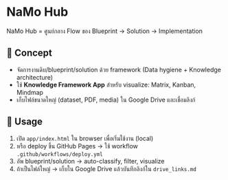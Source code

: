# NaMo Hub

NaMo Hub = ศูนย์กลาง Flow ของ Blueprint → Solution → Implementation

## 🔄 Concept
- จัดการงานดิบ/blueprint/solution ด้วย framework (Data hygiene + Knowledge architecture)
- ใช้ **Knowledge Framework App** สำหรับ visualize: Matrix, Kanban, Mindmap
- เก็บไฟล์ขนาดใหญ่ (dataset, PDF, media) ใน Google Drive และเชื่อมลิงก์

## 🚀 Usage
1. เปิด `app/index.html` ใน browser เพื่อเริ่มใช้งาน (local)
2. หรือ deploy ขึ้น GitHub Pages → ใช้ workflow `.github/workflows/deploy.yml`
3. อัพ blueprint/solution → auto-classify, filter, visualize
4. ถ้าเป็นไฟล์ใหญ่ → เก็บใน Google Drive แล้วบันทึกลิงก์ใน `drive_links.md`
